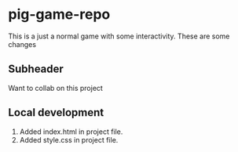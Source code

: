 # pig-game-repo

This is a just a normal game with some interactivity.
These are some changes

## Subheader

Want to collab on this project

## Local development

1. Added index.html in project file.
2. Added style.css in project file.
